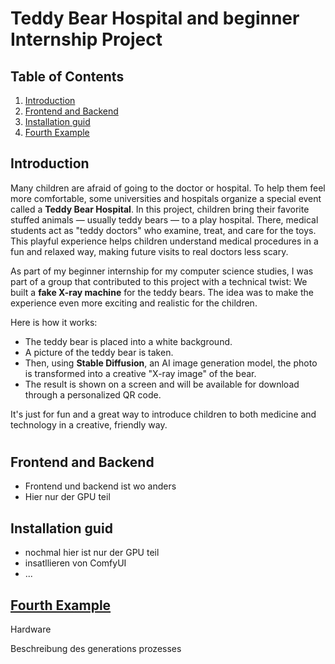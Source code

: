 # Teddy Bear Hospital and beginner Internship Project


## Table of Contents
1. [Introduction](#introduction)
2. [Frontend and Backend](#frontend-and-backend)
3. [Installation guid](#installation-guid)
4. [Fourth Example](#fourth-examplehttpwwwfourthexamplecom)





## Introduction 
Many children are afraid of going to the doctor or hospital. To help them feel more comfortable, some universities and hospitals organize a special event called a **Teddy Bear Hospital**. In this project, children bring their favorite stuffed animals — usually teddy bears — to a play hospital. There, medical students act as "teddy doctors" who examine, treat, and care for the toys. This playful experience helps children understand medical procedures in a fun and relaxed way, making future visits to real doctors less scary.

As part of my beginner internship for my computer science studies, I was part of a group that contributed to this project with a technical twist: We built a **fake X-ray machine** for the teddy bears. The idea was to make the experience even more exciting and realistic for the children.

Here is how it works:
- The teddy bear is placed into a white background.
- A picture of the teddy bear is taken.
- Then, using **Stable Diffusion**, an AI image generation model, the photo is transformed into a creative "X-ray image" of the bear.
- The result is shown on a screen and will be available for download through a personalized QR code.

It's just for fun and a great way to introduce children to both medicine and technology in a creative, friendly way. 
#
#
## Frontend and Backend 


- Frontend und backend ist wo anders 
- Hier nur der GPU teil 



## Installation guid


- nochmal hier ist nur der GPU teil 
- insatllieren von ComfyUI
- ... 



## [Fourth Example](http://www.fourthexample.com)
Hardware 

Beschreibung des generations prozesses 